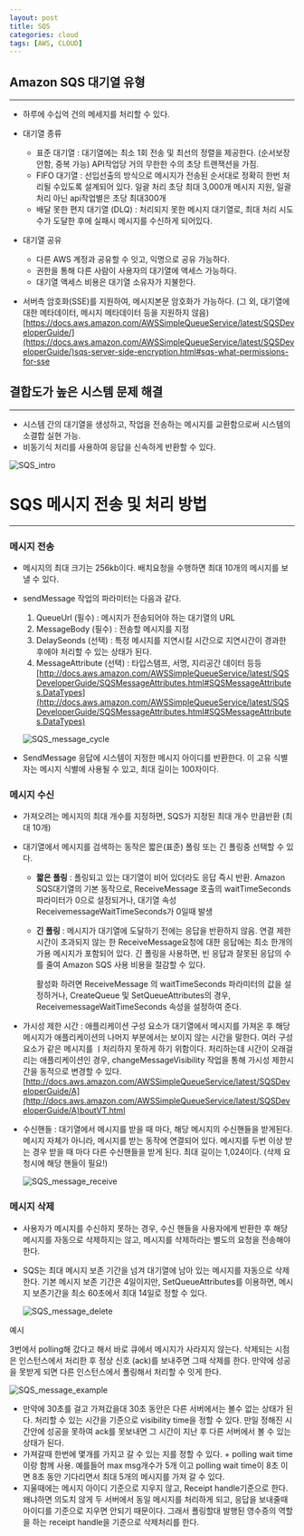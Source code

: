 ```yaml
---
layout: post
title: SQS
categories: cloud
tags: [AWS, CLOUD]
---
```

## Amazon SQS 대기열 유형

---

- 하루에 수십억 건의 메세지를 처리할 수 있다.
- 대기열 종류
    - 표준 대기열 : 대기열에는 최소 1회 전송 및 최선의 정렬을 제공한다. (순서보장 안함, 중복 가능) API작업당 거의 무한한 수의 초당 트랜잭션을 가짐.
    - FIFO 대기열 : 선입선출의 방식으로 메시지가 전송된 순서대로 정확히 한번 처리될 수있도록 설계되어 있다. 일괄 처리 초당 최대 3,000개 메시지 지원, 일괄 처리 아닌 api작업별은 초당 최대300개
    - 배달 못한 편지 대기열 (DLQ) : 처리되지 못한 메시지 대기열로, 최대 처리 시도 수가 도달한 후에 실패시 메시지를 수신하게 되어있다.
- 대기열 공유
    - 다른 AWS 계정과 공유할 수 잇고, 익명으로 공유 가능하다.
    - 권한을 통해 다른 사람이 사용자의 대기열에 액세스 가능하다.
    - 대기열 액세스 비용은 대기열 소유자가 지불한다.

- 서버측 암호화(SSE)를 지원하여, 메시지본문 암호화가 가능하다. (그 외, 대기열에 대한 메타데이터, 메시지 메타데이터 등을 지원하지 않음)
[https://docs.aws.amazon.com/AWSSimpleQueueService/latest/SQSDeveloperGuide/](https://docs.aws.amazon.com/AWSSimpleQueueService/latest/SQSDeveloperGuide/)sqs-server-side-encryption.html#sqs-what-permissions-for-sse

## 결합도가 높은 시스템 문제 해결

---

- 시스템 간의 대기열을 생성하고, 작업을 전송하는 메시지를 교환함으로써 시스템의 소결합 실현 가능.
- 비동기식 처리를 사용하여 응답을 신속하게 반환할 수 있다.

![SQS_intro](/assets/images/cloud/SQS_intro.png)

# SQS 메시지 전송 및 처리 방법

---

### 메시지 전송

- 메시지의 최대 크기는 256kb이다. 배치요청을 수행하면 최대 10개의 메시지를 보낼 수 있다.
- sendMessage 작업의 파라미터는 다음과 같다.
    1. QueueUrl (필수) : 메시지가 전송되어야 하는 대기열의 URL 
    2. MessageBody (필수) : 전송할 메시지를 지정
    3. DelaySeonds (선택) : 특정 메시지를 지연시킬 시간으로 지연시간이 경과한 후에야 처리할 수 있는 상태가 된다. 
    4. MessageAttribute (선택) : 타입스탬프, 서명, 지리공간 데이터 등등
    [http://docs.aws.amazon.com/AWSSimpleQueueService/latest/SQSDeveloperGuide/SQSMessageAttributes.html#SQSMessageAttributes.DataTypes](http://docs.aws.amazon.com/AWSSimpleQueueService/latest/SQSDeveloperGuide/SQSMessageAttributes.html#SQSMessageAttributes.DataTypes)

    ![SQS_message_cycle](/assets/images/cloud/SQS_message_cycle.png)
    
- SendMessage 응답에 시스템이 지정한 메시지 아이디를 반환한다. 이 고유 식별자는 메시지 식별에 사용될 수 있고, 최대 길이는 100자이다.

### 메시지 수신

- 가져오려는 메시지의 최대 개수를 지정하면, SQS가 지정된 최대 개수 만큼반환 (최대 10개)
- 대기열에서 메시지를 검색하는 동작은 짧은(표준) 폴링 또는 긴 폴링중 선택할 수 있다.
    - **짧은 폴링** : 폴링되고 있는 대기열이 비어 있더라도 응답 즉시 반환. Amazon SQS대기열의 기본 동작으로, ReceiveMessage 호출의 waitTimeSeconds 파라미터가 0으로 설정되거나, 대기열 속성 ReceivemessageWaitTimeSeconds가 0일때 발생
    - **긴 폴링** :  메시지가 대기열에 도달하기 전에는 응답을 반환하지 않음. 연결 제한 시간이 초과되지 않는 한 ReceiveMessage요청에 대한 응답에는 최소 한개의 가용 메시지가 포함되어 있다. 긴 폴링을 사용하면, 빈 응답과 잘못된 응답의 수를 줄여 Amazon SQS 사용 비용을 절감할 수 있다.

        활성화 하려면 ReceiveMessage 의 waitTimeSeconds 파라미터의 값을 설정하거나, CreateQueue 및 SetQueueAttributes의 경우, ReceivemessageWaitTimeSeconds 속성을 설정하여 준다. 

- 가시성 제한 시간 : 애플리케이션 구성 요소가 대기열에서 메시지를 가져온 후 해당 메시지가 애플리케이션의 나머지 부분에서는 보이지 않는 시간을 말한다. 여러 구성 요소가 같은 메시지를 ㅣ처리하지 못하게 하기 위함이다. 처리하는데 시간이 오래걸리는 애플리케이션인 경우, changeMessageVisibility 작업을 통해 가시성 제한시간을 동적으로 변경할 수 있다. 
[http://docs.aws.amazon.com/AWSSimpleQueueService/latest/SQSDeveloperGuide/A](http://docs.aws.amazon.com/AWSSimpleQueueService/latest/SQSDeveloperGuide/A)boutVT.html
- 수신핸들 :  대기열에서 메시지를 받을 때 마다, 해당 메시지의 수신핸들을 받게된다. 메시지 자체가 아니라, 메시지를 받는 동작에 연결되어 있다. 메시지를 두번 이상 받는 경우 받을 때 마다 다른 수신핸들을 받게 된다. 최대 길이는 1,024이다.  (삭제 요청시에 해당 핸들이 필요!)

    ![SQS_message_receive](/assets/images/cloud/SQS_message_receive.png)
    
### 메시지 삭제

- 사용자가 메시지를 수신하지 못하는 경우, 수신 핸들을 사용자에게 반환한 후 해당 메시지를 자동으로 삭제하지는 않고, 메시지를 삭제하라는 별도의 요청을 전송해야 한다.
- SQS는 최대 메시지 보존 기간을 넘겨 대기열에 남아 있는 메시지를 자동으로 삭제한다. 기본 메시지 보존 기간은 4일이지만,  SetQueueAttributes를 이용하면, 메시지 보존기간을 최소 60초에서 최대 14일로 정할 수 있다.

    ![SQS_message_delete](/assets/images/cloud/SQS_message_delete.png)

예시

3번에서 polling해 갔다고 해서 바로 큐에서 메시지가 사라지지 않는다. 삭제되는 시점은 인스턴스에서 처리한 후 정상 신호 (ack)를 보내주면 그때 삭제를 한다. 만약에 성공을 못받게 되면 다른 인스턴스에서 폴링해서 처리할 수 잇게 한다. 

   ![SQS_message_example](/assets/images/cloud/SQS_message_example.png)

- 만약에 30초를 걸고 가져갔을대 30초 동안은 다른 서버에서는 볼수 없는 상태가 된다. 처리할 수 있는 시간을 기준으로 visibility time을 정할 수 있다. 만일 정해진 시간안에 성공을 못하여 ack를 못보내면 그 시간이 지난 후 다른 서버에서 볼 수 있는 상태가 된다.
- 가져갈때 한번에 몇개를 가지고 갈 수 있는 지를 정할 수 있다. + polling wait time이랑 함께 사용. 예를들어 max msg개수가 5개 이고 polling wait time이 8초 이면 8초 동안 기다리면서 최대 5개의 메시지를 가져 갈 수 있다.
- 지울때에는 메시지 아이디 기준으로 지우지 않고,  Receipt handle기준으로 한다. 왜냐하면 의도치 않게 두 서버에서 동일 메시지를 처리하게 되고, 응답을 보내줄때 아이디를 기준으로 지우면 안되기 때문이다. 그래서 폴링할대 발행된 영수증의 역할을 하는 receipt handle을 기준으로 삭제처리를 한다.